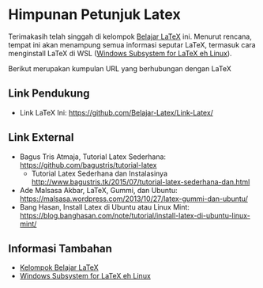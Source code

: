 # Himpunan Petunjuk Latex

Terimakasih telah singgah di kelompok [Belajar LaTeX](https://github.com/Belajar-Latex/) ini. Menurut rencana, 
tempat ini akan menampung semua informasi seputar LaTeX, termasuk cara menginstall LaTeX di 
WSL ([Windows Subsystem for LaTeX eh Linux](https://en.wikipedia.org/wiki/Windows_Subsystem_for_Linux)).

Berikut merupakan kumpulan URL yang berhubungan dengan LaTeX

## Link Pendukung

* Link LaTeX Ini: https://github.com/Belajar-Latex/Link-Latex/


## Link External

* Bagus Tris Atmaja, Tutorial Latex Sederhana: https://github.com/bagustris/tutorial-latex
  * Tutorial Latex Sederhana dan Instalasinya http://www.bagustris.tk/2015/07/tutorial-latex-sederhana-dan.html
* Ade Malsasa Akbar, LaTeX, Gummi, dan Ubuntu: https://malsasa.wordpress.com/2013/10/27/latex-gummi-dan-ubuntu/
* Bang Hasan, Install Latex di Ubuntu atau Linux Mint: https://blog.banghasan.com/note/tutorial/install-latex-di-ubuntu-linux-mint/


## Informasi Tambahan

* [Kelompok Belajar LaTeX](https://github.com/Belajar-Latex/) 
* [Windows Subsystem for LaTeX eh Linux](https://en.wikipedia.org/wiki/Windows_Subsystem_for_Linux)
